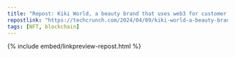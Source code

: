 ```yaml
---
title: "Repost: Kiki World, a beauty brand that uses web3 for customer co-creation and ownership, raises $7M from a16z | TechCrunch"
repostlink: "https://techcrunch.com/2024/04/09/kiki-world-a-beauty-brand-that-uses-web3-for-customer-co-creation-and-ownership-raises-7m-from-a16z/"
tags: [NFT, blockchain]
---
```


{% include embed/linkpreview-repost.html %}
